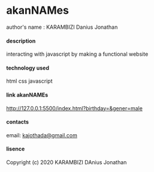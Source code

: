 # akanNAMes
 author's name : KARAMBIZI Danius Jonathan
#### description
interacting with javascript by making a functional website
#### technology used
html
css
javascript
#### link akanNAMEs
http://127.0.0.1:5500/index.html?birthday=&gener=male
#### contacts
email: kajothada@gmail.com
#### lisence
Copyright (c) 2020 KARAMBIZI DAnius Jonathan

